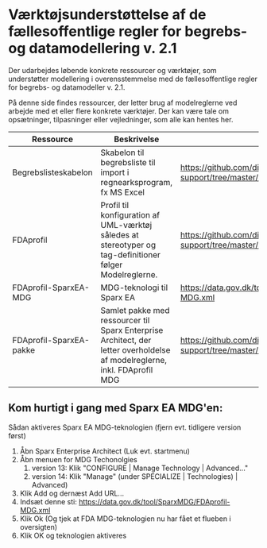 # Værktøjsunderstøttelse af de fællesoffentlige regler for begrebs- og datamodellering v. 2.1
Der udarbejdes løbende konkrete ressourcer og værktøjer, som understøtter modellering i overensstemmelse med de fællesoffentlige regler for begrebs- og datamodeller v. 2.1. 

På denne side findes ressourcer, der letter brug af modelreglerne ved arbejde med et eller flere konkrete værktøjer. Der kan være tale om opsætninger, tilpasninger eller vejledninger, som alle kan hentes her.

Ressource | Beskrivelse | Link
------------ | ------------- | -------------
Begrebslisteskabelon | Skabelon til begrebsliste til import i regnearksprogram, fx MS Excel | https://github.com/digst/model-rules-tool-support/tree/master/concept-list-template
FDAprofil | Profil til konfiguration af UML-værktøj således at stereotyper og tag-definitioner følger Modelreglerne. | https://github.com/digst/model-rules-tool-support/tree/master/uml-profile
FDAprofil-SparxEA-MDG | MDG-teknologi til Sparx EA | https://data.gov.dk/tool/SparxMDG/FDAprofil-MDG.xml
FDAprofil-SparxEA-pakke | Samlet pakke med ressourcer til Sparx Enterprise Architect, der letter overholdelse af modelreglerne, inkl. FDAprofil MDG |https://github.com/digst/model-rules-tool-support/tree/master/sparx-ea-fdapackage

## Kom hurtigt i gang med Sparx EA MDG'en:
Sådan aktiveres Sparx EA MDG-teknologien (fjern evt. tidligere version først) 
1.	Åbn Sparx Enterprise Architect (Luk evt. startmenu)
2.	Åbn menuen for MDG Techonolgies 
    1.  version 13: Klik "CONFIGURE | Manage Technology | Advanced..." 
    2.  version 14: Klik "Manage" (under SPECIALIZE | Technologies) | Advanced)
3.	Klik Add  og dernæst Add URL...
5.	Indsæt denne sti: https://data.gov.dk/tool/SparxMDG/FDAprofil-MDG.xml   
6.	Klik Ok (Og tjek at FDA MDG-teknologien nu har fået et flueben i oversigten)
7.	Klik OK og teknologien aktiveres


